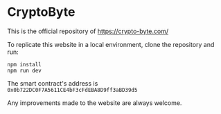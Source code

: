# CryptoByte

This is the official repository of https://crypto-byte.com/

To replicate this website in a local environment, clone the repository and run:
```
npm install
npm run dev
```

The smart contract's address is `0x0b722DC0F7A5611CE4bF3cFdEBA8D9ff3aBD39d5`

Any improvements made to the website are always welcome.
